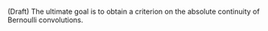 (Draft) The ultimate goal is to obtain a criterion on the absolute continuity of Bernoulli convolutions.
